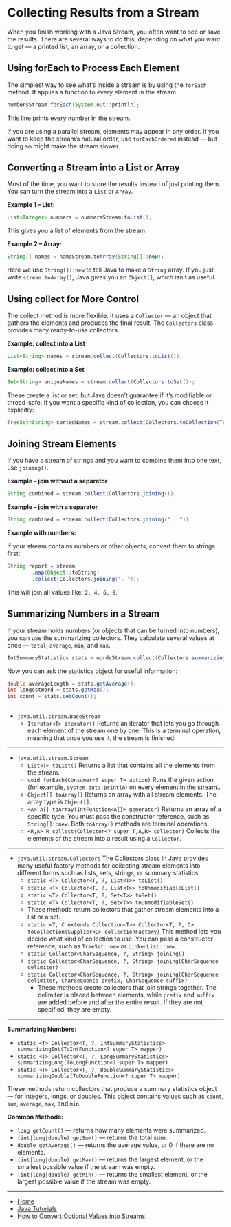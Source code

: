 # Collecting Results from a Stream

When you finish working with a Java Stream, you often want to see or save the results.
There are several ways to do this, depending on what you want to get — a printed list, an array, or a collection.

## Using forEach to Process Each Element

The simplest way to see what’s inside a stream is by using the `forEach` method. It applies a function to every element in the stream.

```java
numbersStream.forEach(System.out::println);
```

This line prints every number in the stream.

If you are using a parallel stream, elements may appear in any order. If you want to keep the stream’s natural order, use 
`forEachOrdered` instead — but doing so might make the stream slower.

## Converting a Stream into a List or Array

Most of the time, you want to store the results instead of just printing them.
You can turn the stream into a `List` or `Array`.

**Example 1 – List:**

```java
List<Integer> numbers = numbersStream.toList();
```

This gives you a list of elements from the stream.

**Example 2 – Array:**

```java
String[] names = nameStream.toArray(String[]::new);
```

Here we use `String[]::new` to tell Java to make a `String` array.
If you just write `stream.toArray()`, Java gives you an `Object[]`, which isn’t as useful.

## Using collect for More Control

The collect method is more flexible. It uses a `Collector` — an object that gathers the elements and produces the final result. 
The `Collectors` class provides many ready-to-use collectors.

**Example: collect into a List**

```java
List<String> names = stream.collect(Collectors.toList());
```

**Example: collect into a Set**
```java
Set<String> uniqueNames = stream.collect(Collectors.toSet());
```

These create a list or set, but Java doesn’t guarantee if it’s modifiable or thread-safe.
If you want a specific kind of collection, you can choose it explicitly:

```java
TreeSet<String> sortedNames = stream.collect(Collectors.toCollection(TreeSet::new));
```

## Joining Stream Elements

If you have a stream of strings and you want to combine them into one text, use `joining()`.

**Example – join without a separator**

```java
String combined = stream.collect(Collectors.joining());
```

**Example – join with a separator**

```java
String combined = stream.collect(Collectors.joining(" | "));
```

**Example with numbers:**

If your stream contains numbers or other objects, convert them to strings first:

```java
String report = stream
        .map(Object::toString)
        .collect(Collectors.joining(", "));

```

This will join all values like: `2, 4, 6, 8`.

## Summarizing Numbers in a Stream

If your stream holds numbers (or objects that can be turned into numbers), you can use the summarizing collectors.
They calculate several values at once — `total`, `average`, `min`, and `max`.

```java
IntSummaryStatistics stats = wordsStream.collect(Collectors.summarizingInt(String::length));
```

Now you can ask the statistics object for useful information:

```java
double averageLength = stats.getAverage();
int longestWord = stats.getMax();
int count = stats.getCount();
```

---

- `java.util.stream.BaseStream` 
  - `Iterator<T> iterator()` Returns an iterator that lets you go through each element of the stream one by one.
        This is a terminal operation, meaning that once you use it, the stream is finished.

---

- `java.util.stream.Stream` 
  - `List<T> toList()` Returns a list that contains all the elements from the stream.
  - `void forEach(Consumer<? super T> action)` Runs the given action (for example, `System.out::println`) on every element in the stream..
  - `Object[] toArray()` Returns an array with all stream elements. The array type is `Object[]`.
  - `<A> A[] toArray(IntFunction<A[]> generator)` Returns an array of a specific type. You must pass the constructor reference, such as `String[]::new`.
        Both `toArray()` methods are terminal operations.
  - `<R,A> R collect(Collector<? super T,A,R> collector)` Collects the elements of the stream into a result using a `Collector`.

---        

- `java.util.stream.Collectors` The Collectors class in Java provides many useful factory methods for collecting stream elements 
        into different forms such as lists, sets, strings, or summary statistics.
  - `static <T> Collector<T, ?, List<T>> toList()`
  - `static <T> Collector<T, ?, List<T>> toUnmodifiableList()`
  - `static <T> Collector<T, ?, Set<T>> toSet()`
  - `static <T> Collector<T, ?, Set<T>> toUnmodifiableSet()`
   - These methods return collectors that gather stream elements into a list or a set.
  - `static <T, C extends Collection<T>> Collector<T, ?, C> toCollection(Supplier<C> collectionFactory)` This method lets you decide what kind of collection to use.
        You can pass a constructor reference, such as `TreeSet::new` or `LinkedList::new`.
  - `static Collector<CharSequence, ?, String> joining()`
  - `static Collector<CharSequence, ?, String> joining(CharSequence delimiter)`
  - `static Collector<CharSequence, ?, String> joining(CharSequence delimiter, CharSequence prefix, CharSequence suffix)`
    - These methods create collectors that join strings together. The delimiter is placed between elements, while `prefix` and `suffix` are 
    added before and after the entire result. If they are not specified, they are empty.

---

**Summarizing Numbers:**

- `static <T> Collector<T, ?, IntSummaryStatistics> summarizingInt(ToIntFunction<? super T> mapper)`
- `static <T> Collector<T, ?, LongSummaryStatistics> summarizingLong(ToLongFunction<? super T> mapper)`
- `static <T> Collector<T, ?, DoubleSummaryStatistics> summarizingDouble(ToDoubleFunction<? super T> mapper)`

These methods return collectors that produce a summary statistics object — for integers, longs, or doubles.
This object contains values such as `count`, `sum`, `average`, `max`, and `min`.

**Common Methods:**

- `long getCount()` — returns how many elements were summarized.
- `(int|long|double) getSum()` — returns the total sum.
- `double getAverage()` — returns the average value, or 0 if there are no elements.
- `(int|long|double) getMax()` — returns the largest element, or the smallest possible value if the stream was empty.
- `(int|long|double) getMin()` — returns the smallest element, or the largest possible value if the stream was empty.

---

- [Home](./../../README.md)
- [Java Tutorials](./../tutorials.md)
- [How to Convert Optional Values into Streams](./5_How_to_Convert_Optional_Values_into_Streams.md)
